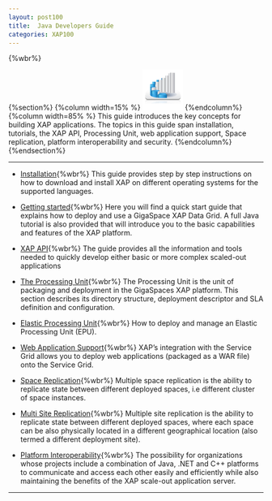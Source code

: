 ```yaml
---
layout: post100
title:  Java Developers Guide
categories: XAP100
---
```


{%wbr%}

{%section%}
{%column width=15% %}
<img src="/attachment_files/subject/imc.png" width="80" height="80">
{%endcolumn%}
{%column width=85% %}
This guide introduces the key concepts for building XAP applications. The topics in this guide span installation, tutorials, the XAP API, Processing Unit, web application support, Space replication, platform interoperability and security.
{%endcolumn%}
{%endsection%}

<hr/>

- [Installation](./installation.html){%wbr%}
This guide provides step by step instructions on how to download and install XAP on different operating systems for the supported languages.

- [Getting started](./tutorials.html){%wbr%}
Here you will find a quick start guide that explains how to deploy and use a GigaSpace XAP Data Grid. A full Java tutorial is also provided that will introduce you to the basic capabilities and features of the XAP platform.

- [XAP API](./programmers-guide.html){%wbr%}
The guide provides all the information and tools needed to quickly develop either basic or more complex scaled-out applications

- [The Processing Unit](./the-processing-unit-overview.html){%wbr%}
The Processing Unit is the unit of packaging and deployment in the GigaSpaces XAP platform. This section describes its directory structure, deployment descriptor and SLA definition and configuration.

- [Elastic Processing Unit](./elastic-processing-unit-overview.html){%wbr%}
How to deploy and manage an Elastic Processing Unit (EPU).

- [Web Application Support](./web-application-overview.html){%wbr%}
XAP’s integration with the Service Grid allows you to deploy web applications (packaged as a WAR file) onto the Service Grid.

- [Space Replication](./multi-space-replication-overview.html){%wbr%}
Multiple space replication is the ability to replicate state between different deployed spaces, i.e different cluster of space instances.

- [Multi Site Replication](./multi-site-replication-overview.html){%wbr%}
Multiple site replication is the ability to replicate state between different deployed spaces, where each space can be also physically located in a different geographical location (also termed a different deployment site).

- [Platform Interoperability](./interoperability-overview.html){%wbr%}
The possibility for organizations whose projects include a combination of Java, .NET and C++ platforms to communicate and access each other easily and efficiently while also maintaining the benefits of the XAP scale-out application server.


<hr/>

